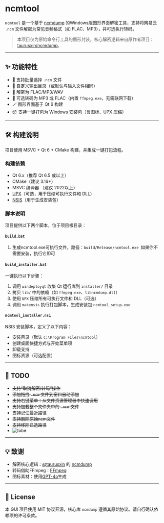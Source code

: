 # ncmtool

`ncmtool` 是一个基于 [ncmdump](https://github.com/taurusxin/ncmdump) 的Windows版图形界面解密工具，支持将网易云 `.ncm` 文件解密为常见音频格式（如 FLAC、MP3），并可选执行转码。

> 本项目仅为原始命令行工具的图形封装，核心解密逻辑来自原作者项目：[taurusxin/ncmdump](https://github.com/taurusxin/ncmdump)。

---

## ✨ 功能特性

- 📂 支持批量选择 `.ncm` 文件
- 📁 自定义输出目录（或默认与输入文件相同）
- 🔐 解密为 FLAC/MP3/WAV
- 🎵 可选转码为 MP3 或 FLAC（内置 `ffmpeg.exe`，无需联网下载）
- 🪄 图形界面基于 Qt 6 构建
- 📦 支持一键打包为 Windows 安装包（含图标、UPX 压缩）

---

## 🛠 构建说明

项目使用 MSVC + Qt 6 + CMake 构建，并集成一键打包流程。

### 构建依赖

- Qt 6.x（推荐 Qt 6.5 或以上）
- CMake（建议 3.16+）
- MSVC 编译器 （建议 2022以上）
- [UPX](https://upx.github.io/)（可选，用于压缩可执行文件和 DLL）
- [NSIS](https://nsis.sourceforge.io/)（用于生成安装包）

### 脚本说明

项目提供以下两个脚本，位于项目根目录：

####  `build.bat`
1. 生成ncmtool.exe可执行文件，路径：`build/Release/ncmtool.exe `如果你不需要安装，执行它即可

####  `build_installer.bat`

一键执行以下步骤：

1. 调用 `windeployqt` 收集 Qt 运行库到 `installer/` 目录
2. 拷贝 `lib/` 中的依赖（如 `ffmpeg.exe`、`libncmdump.dll`）
3. 使用 `UPX` 压缩所有可执行文件和 DLL（可选）
4. 调用 `makensis` 执行打包脚本，生成安装包 `ncmtool_setup.exe`

####  `ncmtool_installer.nsi`

NSIS 安装脚本，定义了以下内容：

- 安装目录（默认 `C:\Program Files\ncmtool`）
- 创建桌面快捷方式与开始菜单项
- 卸载支持
- 图标资源（可选配置）

---

## 📝 TODO

- ~~支持“取消解密/转码”操作~~
- ~~添加拖拽 `.ncm` 文件到窗口自动添加~~
- ~~支持右键菜单：从文件资源管理器中快速调用~~
- ~~支持加载整个文件夹中的 `.ncm` 文件~~
- ~~支持记住最近路径~~
- ~~支持删除原始ncm文件~~
- ~~支持移除已选路径~~
- ![tobe](https://github.com/user-attachments/assets/991406ea-5d77-46df-aa34-4a0697939ba3)

---

## 💡 致谢

- 解密核心逻辑：[@taurusxin](https://github.com/taurusxin) 的 [ncmdump](https://github.com/taurusxin/ncmdump)
- 转码借助FFmpeg：[FFmpeg](https://github.com/FFmpeg/FFmpeg)
- 图标素材：使用[GPT-4o](https://openai.com/index/hello-gpt-4o/)生成

---

## 📄 License

本 GUI 项目使用 MIT 协议开源，核心库 `ncmdump` 遵循其原始协议。请自行确认依赖项的许可条款。
